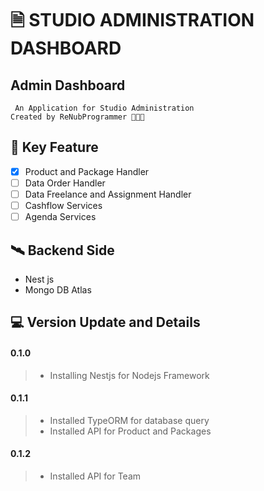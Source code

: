 # 🗎 STUDIO ADMINISTRATION DASHBOARD

## Admin Dashboard
``
An Application for Studio Administration``
<br/>
``Created by ReNubProgrammer 👨🏻‍💻
``

## 🗼 Key Feature
* [x] Product and Package Handler
* [ ] Data Order Handler
* [ ] Data Freelance and Assignment Handler
* [ ] Cashflow Services
* [ ] Agenda Services

## 🛰️ Backend Side
* Nest js
* Mongo DB Atlas


## 💻 Version Update and Details
#### 0.1.0
> * Installing Nestjs for Nodejs Framework

#### 0.1.1
> * Installed TypeORM for database query
> * Installed API for Product and Packages

#### 0.1.2
> * Installed API for Team
